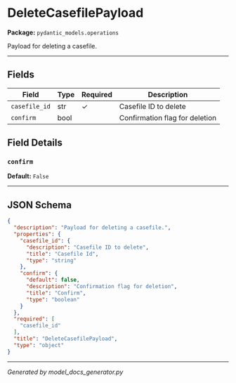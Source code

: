 # DeleteCasefilePayload

**Package:** `pydantic_models.operations`

Payload for deleting a casefile.

---

## Fields

| Field | Type | Required | Description |
|-------|------|----------|-------------|
| `casefile_id` | str | ✓ | Casefile ID to delete |
| `confirm` | bool |  | Confirmation flag for deletion |

## Field Details

### `confirm`

**Default:** `False`

---

## JSON Schema

```json
{
  "description": "Payload for deleting a casefile.",
  "properties": {
    "casefile_id": {
      "description": "Casefile ID to delete",
      "title": "Casefile Id",
      "type": "string"
    },
    "confirm": {
      "default": false,
      "description": "Confirmation flag for deletion",
      "title": "Confirm",
      "type": "boolean"
    }
  },
  "required": [
    "casefile_id"
  ],
  "title": "DeleteCasefilePayload",
  "type": "object"
}
```

---

*Generated by model_docs_generator.py*
